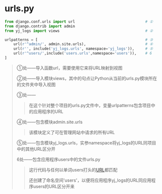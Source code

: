 # urls.py

```python
from django.conf.urls import url								# ①
from django.contrib import admin
from yj_logs import views										# ②

urlpatterns = [													# ③
    url(r'^admin/', admin.site.urls),							# ④
    url(r'', include('yj_logs.urls', namespace='yj_logs')),		# ⑤
    url(r'^users/',include('users.urls',namespace='users')),	# 6
]
```

> ①处——导入函数url，需要使用它来将URL映射到视图
>
> ②处——导入模块views，其中的句点让Python从当前的urls.py模块所在的文件夹中导入视图
>
> ③处——
>
> > 在这个针对整个项目的urls.py文件中，变量urlpatterns包含项目中的应用程序的URL
>
> ④处——包含模块admin.site.urls
>
> > 该模块定义了可在管理网站中请求的所有URL
>
> ⑤处——包含模块yj_logs.urls，实参namespace将yj_logs的URL同项目中的其他URL区分开
>
> 6处——包含应用程序users中的文件urls.py
>
> > 这行代码与任何以单词users打头的[URL](如http://localhost:8000/users/login/)都匹配
> >
> > 还创建了命名空间'users'，以便将应用程序yj_logs的URL同应用程序users的URL区分开来